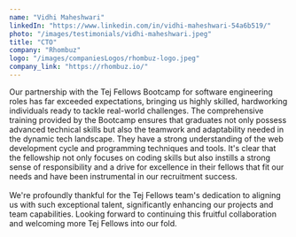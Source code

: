 ```yaml
---
name: "Vidhi Maheshwari"
linkedIn: "https://www.linkedin.com/in/vidhi-maheshwari-54a6b519/"
photo: "/images/testimonials/vidhi-maheshwari.jpeg"
title: "CTO"
company: "Rhombuz"
logo: "/images/companiesLogos/rhombuz-logo.jpeg"
company_link: "https://rhombuz.io/"
---
```


Our partnership with the Tej Fellows Bootcamp for software engineering roles has far exceeded expectations, bringing us highly skilled, hardworking individuals ready to tackle real-world challenges. The comprehensive training provided by the Bootcamp ensures that graduates not only possess advanced technical skills but also the teamwork and adaptability needed in the dynamic tech landscape. They have a strong understanding of the web development cycle and programming techniques and tools. It's clear that the fellowship not only focuses on coding skills but also instills a strong sense of responsibility and a drive for excellence in their fellows that fit our needs and have been instrumental in our recruitment success.<br/><br/>
We're profoundly thankful for the Tej Fellows team's dedication to aligning us with such exceptional talent, significantly enhancing our projects and team capabilities. Looking forward to continuing this fruitful collaboration and welcoming more Tej Fellows into our fold.
